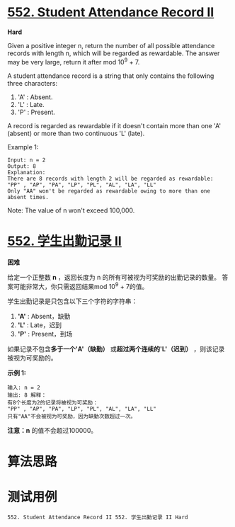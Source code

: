 # [552. Student Attendance Record II][enTitle]

**Hard**

Given a positive integer n, return the number of all possible attendance records with length n, which will be regarded as rewardable. The answer may be very large, return it after mod 10<sup>9</sup> + 7.

A student attendance record is a string that only contains the following three characters:



1. 'A' : Absent.  
2. 'L' : Late. 
3.  'P' : Present. 



A record is regarded as rewardable if it doesn't contain more than one 'A' (absent) or more than two continuous 'L' (late).

Example 1:

```
Input: n = 2
Output: 8 
Explanation:
There are 8 records with length 2 will be regarded as rewardable:
"PP" , "AP", "PA", "LP", "PL", "AL", "LA", "LL"
Only "AA" won't be regarded as rewardable owing to more than one absent times. 

```



Note: The value of n won't exceed 100,000.


# [552. 学生出勤记录 II][cnTitle]

**困难**

给定一个正整数 **n** ，返回长度为 n 的所有可被视为可奖励的出勤记录的数量。 答案可能非常大，你只需返回结果mod 10<sup>9</sup> + 7的值。

学生出勤记录是只包含以下三个字符的字符串：

1. **'A'**  : Absent，缺勤 
2. **'L'**  : Late，迟到 
3. **'P'**  : Present，到场

如果记录不包含**多于一个'A'（缺勤）** 或**超过两个连续的'L'（迟到）** ，则该记录被视为可奖励的。

**示例 1:** 

```
输入: n = 2
输出: 8 解释：
有8个长度为2的记录将被视为可奖励：
"PP" , "AP", "PA", "LP", "PL", "AL", "LA", "LL"
只有"AA"不会被视为可奖励，因为缺勤次数超过一次。
```

**注意：n** 的值不会超过100000。




# 算法思路

# 测试用例
```
552. Student Attendance Record II 552. 学生出勤记录 II Hard
```

[enTitle]: https://leetcode.com/problems/student-attendance-record-ii/
[cnTitle]: https://leetcode-cn.com/problems/student-attendance-record-ii/
